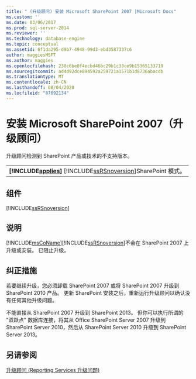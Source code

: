 ```yaml
---
title: " (升级顾问) 安装 Microsoft SharePoint 2007 |Microsoft Docs"
ms.custom: ''
ms.date: 03/06/2017
ms.prod: sql-server-2014
ms.reviewer: ''
ms.technology: database-engine
ms.topic: conceptual
ms.assetid: 6f1da295-d9b7-4948-99d3-ebd3587337c6
author: maggiesMSFT
ms.author: maggies
ms.openlocfilehash: 238c6be0f4ecbd46bc29b1c33ce9b15365133719
ms.sourcegitcommit: ad4d92dce894592a259721a1571b1d8736abacdb
ms.translationtype: MT
ms.contentlocale: zh-CN
ms.lasthandoff: 08/04/2020
ms.locfileid: "87692134"
---
```

# <a name="microsoft-sharepoint-2007-is-installed-upgrade-advisor"></a>安装 Microsoft SharePoint 2007（升级顾问）
  升级顾问检测到 SharePoint 产品或技术的不支持版本。  
  
||  
|-|  
|**[!INCLUDE[applies](../../includes/applies-md.md)]**  [!INCLUDE[ssRSnoversion](../../includes/ssrsnoversion-md.md)]SharePoint 模式。|  
  
## <a name="component"></a>组件  
 [!INCLUDE[ssRSnoversion](../../includes/ssrsnoversion-md.md)]  
  
## <a name="description"></a>说明  
 [!INCLUDE[msCoName](../../includes/msconame-md.md)][!INCLUDE[ssRSnoversion](../../includes/ssrsnoversion-md.md)]不会在 SharePoint 2007 上升级或安装。 已阻止升级。  
  
## <a name="corrective-action"></a>纠正措施  
 若要继续升级，您必须卸载 SharePoint 2007 或将 SharePoint 2007 升级到 SharePoint 2010 产品。 更新 SharePoint 安装之后，重新运行升级顾问以确认没有任何其他升级问题。  
  
 不能直接从 SharePoint 2007 升级到 SharePoint 2013。 但你可以执行所谓的 "双跃点" 数据库连接，将其从 Office SharePoint Server 2007 升级到 SharePoint Server 2010，然后从 SharePoint Server 2010 升级到 SharePoint Server 2013。  
  
## <a name="see-also"></a>另请参阅  
 [升级顾问 &#40;Reporting Services 升级问题&#41;](../../../2014/sql-server/install/reporting-services-upgrade-issues-upgrade-advisor.md)  
  
  
